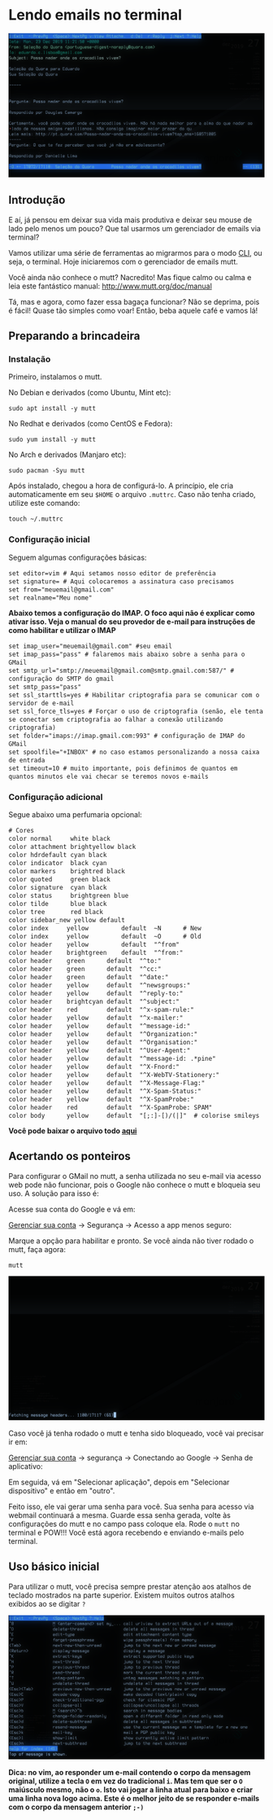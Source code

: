 ﻿# Lendo emails no terminal

![Email aberto no mutt](2019-12-27-130742_1366x768_scrot.png)

## Introdução

E aí, já pensou em deixar sua vida mais produtiva e deixar seu mouse de lado pelo menos um pouco? Que tal usarmos um gerenciador de emails via terminal?

Vamos utilizar uma série de ferramentas ao migrarmos para o modo [CLI](https://pt.wikipedia.org/wiki/Interface_de_linha_de_comandos), ou seja, o terminal. Hoje iniciaremos com o gerenciador de emails mutt.

Você ainda não conhece o mutt? Nacredito! Mas fique calmo ou calma e leia este fantástico manual: http://www.mutt.org/doc/manual

Tá, mas e agora, como fazer essa bagaça funcionar? Não se deprima, pois é fácil! Quase tão simples como voar! Então, beba aquele café e vamos lá!

## Preparando a brincadeira

### Instalação

Primeiro, instalamos o mutt.

No Debian e derivados (como Ubuntu, Mint etc):

```
sudo apt install -y mutt
```

No Redhat e derivados (como CentOS e Fedora):

```
sudo yum install -y mutt
```

No Arch e derivados (Manjaro etc):

```
sudo pacman -Syu mutt
```

Após instalado, chegou a hora de configurá-lo. A princípio, ele cria automaticamente em seu `$HOME` o arquivo `.muttrc`. Caso não tenha criado, utilize este comando:

```
touch ~/.muttrc
```

### Configuração inicial

Seguem algumas configurações básicas:

```
set editor=vim # Aqui setamos nosso editor de preferência
set signature= # Aqui colocaremos a assinatura caso precisamos
set from="meuemail@gmail.com"
set realname="Meu nome"
```

**Abaixo temos a configuração do IMAP. O foco aqui não é explicar como ativar isso. Veja o manual do seu provedor de e-mail para instruções de como habilitar e utilizar o IMAP**

```
set imap_user="meuemail@gmail.com" #seu email
set imap_pass="pass" # falaremos mais abaixo sobre a senha para o GMail
set smtp_url="smtp://meuemail@gmail.com@smtp.gmail.com:587/" # configuração do SMTP do gmail
set smtp_pass="pass"
set ssl_starttls=yes # Habilitar criptografia para se comunicar com o servidor de e-mail
set ssl_force_tls=yes # Forçar o uso de criptografia (senão, ele tenta se conectar sem criptografia ao falhar a conexão utilizando criptografia)
set folder="imaps://imap.gmail.com:993" # configuração de IMAP do GMail
set spoolfile="+INBOX" # no caso estamos personalizando a nossa caixa de entrada
set timeout=10 # muito importante, pois definimos de quantos em quantos minutos ele vai checar se teremos novos e-mails
```

### Configuração adicional

Segue abaixo uma perfumaria opcional:

```
# Cores
color normal     white black
color attachment brightyellow black
color hdrdefault cyan black
color indicator  black cyan
color markers    brightred black
color quoted     green black
color signature  cyan black
color status     brightgreen blue
color tilde      blue black
color tree       red black
color sidebar_new yellow default
color index     yellow         default  ~N      # New
color index     yellow         default  ~O      # Old
color header    yellow         default  "^from"
color header    brightgreen    default  "^from:"
color header    green      default  "^to:"
color header    green      default  "^cc:"
color header    green      default  "^date:"
color header    yellow     default  "^newsgroups:"
color header    yellow     default  "^reply-to:"
color header    brightcyan default  "^subject:"
color header    red        default  "^x-spam-rule:"
color header    yellow     default  "^x-mailer:"
color header    yellow     default  "^message-id:"
color header    yellow     default  "^Organization:"
color header    yellow     default  "^Organisation:"
color header    yellow     default  "^User-Agent:"
color header    yellow     default  "^message-id: .*pine"
color header    yellow     default  "^X-Fnord:"
color header    yellow     default  "^X-WebTV-Stationery:"
color header    yellow     default  "^X-Message-Flag:"
color header    yellow     default  "^X-Spam-Status:"
color header    yellow     default  "^X-SpamProbe:"
color header    red        default  "^X-SpamProbe: SPAM"
color body      yellow     default  "[;:]-[)/(|]"  # colorise smileys
```

**Você pode baixar o arquivo todo [aqui](.muttrc)**

## Acertando os ponteiros

Para configurar o GMail no mutt, a senha utilizada no seu e-mail via acesso web pode não funcionar, pois o Google não conhece o mutt e bloqueia seu uso. A solução para isso é:

Acesse sua conta do Google e vá em:

[Gerenciar sua conta](https://myaccount.google.com) → Segurança → Acesso a app menos seguro:

Marque a opção para habilitar e pronto. Se você ainda não tiver rodado o mutt, faça agora:

```
mutt
```

![Carregando o mutt](2019-12-27-130146_1366x768_scrot.png)

Caso você já tenha rodado o mutt e tenha sido bloqueado, você vai precisar ir em:

[Gerenciar sua conta](https://myaccount.google.com) → segurança → Conectando ao Google → Senha de aplicativo:

Em seguida, vá em "Selecionar aplicação", depois em "Selecionar dispositivo" e então em "outro". 

Feito isso, ele vai gerar uma senha para você. Sua senha para acesso via webmail continuará a mesma. Guarde essa senha gerada, volte às configurações do mutt e no campo pass coloque ela. Rode o `mutt` no terminal e POW!!! Você está agora recebendo e enviando e-mails pelo terminal.

## Uso básico inicial 

Para utilizar o mutt, você precisa sempre prestar atenção aos atalhos de teclado mostrados na parte superior. Existem muitos outros atalhos exibidos ao se digitar `?`

![Exibindo o help do mutt](2019-12-27-132200_1366x768_scrot.png)

**Dica: no vim, ao responder um e-mail contendo o corpo da mensagem original, utilize a tecla `O` em vez do tradicional `i`. Mas tem que ser o `O` maiúsculo mesmo, não o `o`. Isto vai jogar a linha atual para baixo e criar uma linha nova logo acima. Este é o melhor jeito de se responder e-mails com o corpo da mensagem anterior `;-)`**